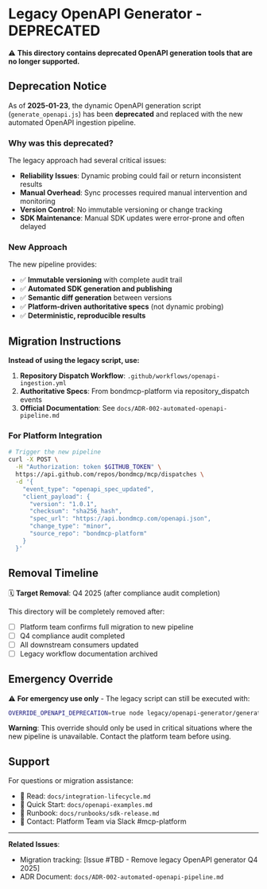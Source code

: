 # Legacy OpenAPI Generator - DEPRECATED

⚠️ **This directory contains deprecated OpenAPI generation tools that are no longer supported.**

## Deprecation Notice

As of **2025-01-23**, the dynamic OpenAPI generation script (`generate_openapi.js`) has been **deprecated** and replaced with the new automated OpenAPI ingestion pipeline.

### Why was this deprecated?

The legacy approach had several critical issues:
- **Reliability Issues**: Dynamic probing could fail or return inconsistent results
- **Manual Overhead**: Sync processes required manual intervention and monitoring  
- **Version Control**: No immutable versioning or change tracking
- **SDK Maintenance**: Manual SDK updates were error-prone and often delayed

### New Approach

The new pipeline provides:
- ✅ **Immutable versioning** with complete audit trail
- ✅ **Automated SDK generation and publishing**  
- ✅ **Semantic diff generation** between versions
- ✅ **Platform-driven authoritative specs** (not dynamic probing)
- ✅ **Deterministic, reproducible results**

## Migration Instructions

**Instead of using the legacy script, use:**

1. **Repository Dispatch Workflow**: `.github/workflows/openapi-ingestion.yml`
2. **Authoritative Specs**: From bondmcp-platform via repository_dispatch events
3. **Official Documentation**: See `docs/ADR-002-automated-openapi-pipeline.md`

### For Platform Integration

```bash
# Trigger the new pipeline
curl -X POST \
  -H "Authorization: token $GITHUB_TOKEN" \
  https://api.github.com/repos/bondmcp/mcp/dispatches \
  -d '{
    "event_type": "openapi_spec_updated",
    "client_payload": {
      "version": "1.0.1",
      "checksum": "sha256_hash",
      "spec_url": "https://api.bondmcp.com/openapi.json",
      "change_type": "minor",
      "source_repo": "bondmcp-platform"
    }
  }'
```

## Removal Timeline

🗓️ **Target Removal**: Q4 2025 (after compliance audit completion)

This directory will be completely removed after:
- [ ] Platform team confirms full migration to new pipeline
- [ ] Q4 compliance audit completed
- [ ] All downstream consumers updated
- [ ] Legacy workflow documentation archived

## Emergency Override

⚠️ **For emergency use only** - The legacy script can still be executed with:

```bash
OVERRIDE_OPENAPI_DEPRECATION=true node legacy/openapi-generator/generate_openapi.js
```

**Warning**: This override should only be used in critical situations where the new pipeline is unavailable. Contact the platform team before using.

## Support

For questions or migration assistance:
- 📖 Read: `docs/integration-lifecycle.md`
- 🏃 Quick Start: `docs/openapi-examples.md` 
- 🔧 Runbook: `docs/runbooks/sdk-release.md`
- 💬 Contact: Platform Team via Slack #mcp-platform

---

**Related Issues**: 
- Migration tracking: [Issue #TBD - Remove legacy OpenAPI generator Q4 2025]
- ADR Document: `docs/ADR-002-automated-openapi-pipeline.md`